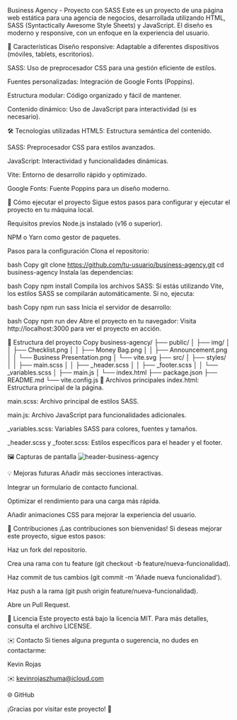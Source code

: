 Business Agency - Proyecto con SASS
Este es un proyecto de una página web estática para una agencia de negocios, desarrollada utilizando HTML, SASS (Syntactically Awesome Style Sheets) y JavaScript. El diseño es moderno y responsive, con un enfoque en la experiencia del usuario.

📌 Características
Diseño responsive: Adaptable a diferentes dispositivos (móviles, tablets, escritorios).

SASS: Uso de preprocesador CSS para una gestión eficiente de estilos.

Fuentes personalizadas: Integración de Google Fonts (Poppins).

Estructura modular: Código organizado y fácil de mantener.

Contenido dinámico: Uso de JavaScript para interactividad (si es necesario).

🛠️ Tecnologías utilizadas
HTML5: Estructura semántica del contenido.

SASS: Preprocesador CSS para estilos avanzados.

JavaScript: Interactividad y funcionalidades dinámicas.

Vite: Entorno de desarrollo rápido y optimizado.

Google Fonts: Fuente Poppins para un diseño moderno.

🚀 Cómo ejecutar el proyecto
Sigue estos pasos para configurar y ejecutar el proyecto en tu máquina local.

Requisitos previos
Node.js instalado (v16 o superior).

NPM o Yarn como gestor de paquetes.

Pasos para la configuración
Clona el repositorio:

bash
Copy
git clone https://github.com/tu-usuario/business-agency.git
cd business-agency
Instala las dependencias:

bash
Copy
npm install
Compila los archivos SASS:
Si estás utilizando Vite, los estilos SASS se compilarán automáticamente. Si no, ejecuta:

bash
Copy
npm run sass
Inicia el servidor de desarrollo:

bash
Copy
npm run dev
Abre el proyecto en tu navegador:
Visita http://localhost:3000 para ver el proyecto en acción.

🎨 Estructura del proyecto
Copy
business-agency/
├── public/
│   ├── img/
│   │   ├── Checklist.png
│   │   ├── Money Bag.png
│   │   ├── Announcement.png
│   │   └── Business Presentation.png
│   └── vite.svg
├── src/
│   ├── styles/
│   │   ├── main.scss
│   │   ├── _header.scss
│   │   ├── _footer.scss
│   │   └── _variables.scss
│   ├── main.js
│   └── index.html
├── package.json
├── README.md
└── vite.config.js
📂 Archivos principales
index.html: Estructura principal de la página.

main.scss: Archivo principal de estilos SASS.

main.js: Archivo JavaScript para funcionalidades adicionales.

_variables.scss: Variables SASS para colores, fuentes y tamaños.

_header.scss y _footer.scss: Estilos específicos para el header y el footer.

🖼️ Capturas de pantalla
![header-business-agency](https://github.com/user-attachments/assets/dea6a412-ca97-426e-9f21-37942b4b6125)

💡 Mejoras futuras
Añadir más secciones interactivas.

Integrar un formulario de contacto funcional.

Optimizar el rendimiento para una carga más rápida.

Añadir animaciones CSS para mejorar la experiencia del usuario.

🤝 Contribuciones
¡Las contribuciones son bienvenidas! Si deseas mejorar este proyecto, sigue estos pasos:

Haz un fork del repositorio.

Crea una rama con tu feature (git checkout -b feature/nueva-funcionalidad).

Haz commit de tus cambios (git commit -m 'Añade nueva funcionalidad').

Haz push a la rama (git push origin feature/nueva-funcionalidad).

Abre un Pull Request.

📄 Licencia
Este proyecto está bajo la licencia MIT. Para más detalles, consulta el archivo LICENSE.

✉️ Contacto
Si tienes alguna pregunta o sugerencia, no dudes en contactarme:

Kevin Rojas

✉️ kevinrojaszhuma@icloud.com

🌐 GitHub

¡Gracias por visitar este proyecto! 🚀
